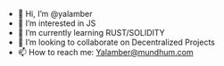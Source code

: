 - 👋 Hi, I’m @yalamber
- 👀 I’m interested in JS
- 🌱 I’m currently learning RUST/SOLIDITY
- 💞️ I’m looking to collaborate on Decentralized Projects
- 📫 How to reach me: Yalamber@mundhum.com

<!---
yalamber/yalamber is a ✨ special ✨ repository because its `README.md` (this file) appears on your GitHub profile.
You can click the Preview link to take a look at your changes.
--->
